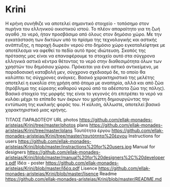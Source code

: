 # Krini
  Η κρήνη συνήθιζε να αποτελεί σημαντικό στοιχείο  - τοπόσημο στον πυρήνα του ελληνικού οικιστικού ιστού. Το πλέον απαραίτητο για τη ζωή αγαθό ,το νερό, ήταν προσβάσιμο από όλους στον δημόσιο χώρο. Με την εγκατάσταση των δικτύων υπό το πρίσμα της τεχνολογικής και αστικής ανάπτυξης, η παροχή δωρεάν νερού στο δημόσιο χώρο εγκαταλείφτηκε με αποτέλεσμα να αφεθεί το πεδίο αυτό προς ιδιώτευση.  Σκοπός της πρότασης μας είναι να επαναφέρουμε το στοιχείο αυτό στα σύγχρονα ελληνικά αστικά κέντρα θέτοντας το νερό στην διαθεσιμότητα όλων των χρηστών του δημόσιου χώρου. 
  Πρόκειται για ένα αστικό αντικείμενο, με παραδοσιακή καταβολή μεν, σύγχρονο σχεδιασμό δε, το οποίο θα καλύπτει τις σύγχρονες ανάγκες. Βασικό χαρακτηριστικό της μελέτης αποτελεί η ευκολία στη χρήση από άτομα με αναπηρία, αλλά και από ζώα (πρόβλημα της εύρεσης καθαρού νερού από τα αδέσποτα ζώα της πόλης).  Βασικό στοιχείο της μορφής της είναι το γεγονός ότι επιτρέπει το νερό να κυλάει μέχρι το επίπεδο των άκρων του χρήστη δημιουργώντας την εντύπωση της κυκλικής φοράς του. Η κύλιση, άλλωστε, αποτελεί βασικό χαρακτηριστικό μιας κρήνης.


ΤΙΤΛΟΣ ΠΑΡΑΔΟΤΕΟΥ	                                 URL
photos             	                https://github.com/ellak-monades-aristeias/Krini/tree/master/photos
plans                              	https://github.com/ellak-monades-aristeias/Krini/tree/master/plans
Ταυτότητα έργου                   	https://github.com/ellak-monades-aristeias/Krini/tree/master/ταυτότητα%20έργου
Instructions for users             	https://github.com/ellak-monades-aristeias/Krini/blob/master/instractions%20for%20users.jpg
Manual for designers          	https://github.com/ellak-monades-aristeias/Krini/blob/master/manual%20for%20designers%2C%20developers.pdf
Ιδέα - poster	                  https://github.com/ellak-monades-aristeias/Krini/blob/master/Ιδέα.pdf
Lisence	                        https://github.com/ellak-monades-aristeias/Krini/blob/master/lisence
Readme                        	https://github.com/ellak-monades-aristeias/Krini/blob/master/README.md

